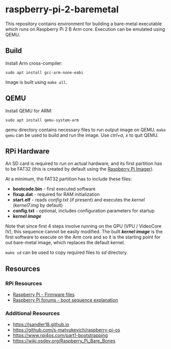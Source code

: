 # raspberry-pi-2-baremetal

This repository contains environment for building a bare-metal executable which runs on Raspberry Pi 2 B Arm core.
Execution can be emulated using QEMU.

## Build

Install Arm cross-compiler:
```
sudo apt install gcc-arm-none-eabi
```
Image is built using `make all`.


## QEMU

Install QEMU for ARM:
```
sudo apt install qemu-system-arm
```

*qemu* directory contains necessary files to run output image on QEMU.
`make qemu` can be used to build and run the image. Use *ctrl+a*, *x* to quit QEMU.


## RPi Hardware

An SD card is required to run on actual hardware, and its first partition has to be FAT32 (this is created by default using the [Raspberry Pi Imager](https://www.raspberrypi.com/software)).

At a minimum, the FAT32 partition has to include these files:
- **bootcode.bin** - first executed software
- **fixup.dat** - required for RAM initialization
- **start.elf** - reads *config.txt* (if present) and executes the *kernel* (*kernel7.img* by default)
- **config.txt** - optional, includes configuration parameters for startup
- ***kernel image***

Note that since first 4 steps involve running on the GPU (VPU / VideoCore IV), this sequence cannot be easily modified. The built ***kernel image*** is the first software to execute on the Arm core and so it is the starting point for out bare-metal image, which replaces the default kernel.

`make sd` can be used to copy required files to *sd* directory.


## Resources

### RPi Resources

- [Raspberry Pi - Firmware files](https://github.com/raspberrypi/firmware)
- [Raspberry Pi forums - boot sequence explanation](https://raspberrypi.stackexchange.com/questions/10442/what-is-the-boot-sequence)

### Additional Resources

- https://jsandler18.github.io
- https://github.com/s-matyukevich/raspberry-pi-os
- https://www.rpi4os.com/part1-bootstrapping
- https://wiki.osdev.org/Raspberry_Pi_Bare_Bones

